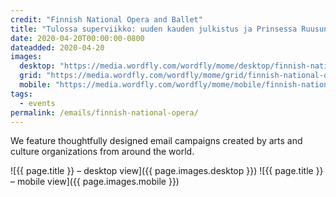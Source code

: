 ```yaml
---
credit: "Finnish National Opera and Ballet"
title: "Tulossa superviikko: uuden kauden julkistus ja Prinsessa Ruusunen"
date: 2020-04-20T00:00:00-0800
dateadded: 2020-04-20
images:
  desktop: "https://media.wordfly.com/wordfly/mome/desktop/finnish-national-opera.jpg"
  grid: "https://media.wordfly.com/wordfly/mome/grid/finnish-national-opera.jpg"
  mobile: "https://media.wordfly.com/wordfly/mome/mobile/finnish-national-opera.jpg"
tags:
  - events
permalink: /emails/finnish-national-opera/
---
```

We feature thoughtfully designed email campaigns created by arts and culture organizations from around the world.

![{{ page.title }} – desktop view]({{ page.images.desktop }})
![{{ page.title }} – mobile view]({{ page.images.mobile }})
